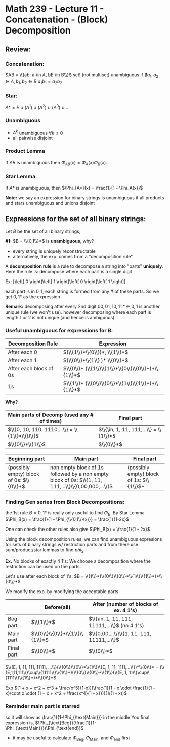# Math 239 - Lecture 11 - Concatenation - (Block) Decomposition

## Review:

### Concatenation:
$AB = \\{ab: a \in A, bE \in B\\}$ set! (not multiset) unambiguous if $\nexists {{a}_{1}},{{a}_{2}}\in A,{{b}_{1}},{{b}_{2}}\in B\text{  }{{a}_{1}}{{b}_{1}}={{a}_{2}}{{b}_{2}}$

### Star:
$A* = {E}\cup(A^1)\cup(A^2)\cup(A^3)\cup...$

### Unambiguous 
- $A^k$ unambiguous $\forall k \leq 0$
- all pairwise disjoint

### Product Lemma

If $AB$ is unambiguous then $\Phi_{AB}(x) = \Phi_{A}(x)\Phi_{B}(x)$.

### Star Lemma 

If $A*$ is unambiguous, then $\Phi_{A*}(x) = \frac{1}{1 - \Phi_A(x)}$

**Note:** we say an expression for binary strings is unambiguous if all products and stars unambiguous and unions disjoint

## Expressions for the set of all binary strings: 
Let $B$ be the set of all binary strings;

**#1:** $B = \\{0,1\\}*$ is **unambiguous**, why?

- every string is uniquely reconstructable
- alternatively, the exp. comes from a "decomposition rule"

A **decomposition rule** is a rule to decompose a string into "parts" **uniquely**.
Here the rule is: decompose where each part is a single digit

Ex: \[\left[ 0 \right]\left[ 1 \right]\left[ 0 \right]\left[ 1 \right]\]

each part is in ${0,1}$, each string is formed from any # of these parts.
So we get ${0,1}*$ as the expression

**Remark:** decomposing after every 2nd digit ${00, 01, 10, 11}* {\in, 0, 1}$ is another unique rule (we won't use).
however decomposing where each part is length $1$ or $2$ is not unique (and hence is ambiguous)

### Useful unambiguous for expressions for $B$:
|Decomposition Rule | Expression|
|-------------------|-----------|
|After each 0 | $(\\{1\\}*\\{0\\})*, \\{1\\}*$|
|After each 1 | $(\\{0\\}*\\{1\\} )* \\{0\\}*$|
|After each block of $0$s | $\\{0\\}* (\\{1\\}\\{1\\}*\\{0\\}\\{0\\}*)*\\{1\\}*$|
| $1$s | $\\{1\\}* (\\{0\\}\\{0\\}*\\{1\\}\\{1\\}*)*\\{1\\}*$|

**Why?**

|Main parts of Decomp (used any # of times) | Final part|
|--|--|
|$\\{0, 10, 110, 1110,...\\} = \\{1\\}*\\{0\\}$ | $\\{\in, 1, 11, 111,...\\} = \\{1\\}*$ |
$\\{0\\}*\\{1\\}$ | $\\{0\\}*$|

|Beginning part | Main part | Final part |
|-----|----|---|
|(possibly empty) block of $0$s: $\\{0\\}*$ | non empty block of $1$s followed by a non empty block of $0$s: $\\{1, 11, 111,...\\}\\{0,00,000,...\\}$|(possibly empty) block of $1$s: $\\{1\\}$* |


### Finding Gen series from Block Decompositions:
the 1st rule $B = {0,1}*$ is really only useful to find $\Phi_B$.
By Star Lemma $\Phi_B(x) = \frac{1}{1 - \Phi_{\\{0,1\\}(x)}} = \frac{1}{1-2x}$

One can check the other rules also give $\Phi_B(x) = \frac{1}{1 - 2x}$

Using the block decomposition rules, we can find unambiguous expresions for sets of binary strings w/ restriction parts and from there use sum/product/star lemmas to find $phi_S$

**Ex.** No blocks of exactly $4$ $1$'s:
We choose a decomposition where the restriction can be used on the parts.

Let's use after each block of $1$'s:
$B = \\{1\\}*(\\{0\\}\\{0\\}*\\{1\\}\\{1\\}*)*\\{0\\}*$


We modify the exp. by modifying the acceptable parts


|            | Before(all)    | After (number of blocks of ex. 4 1's)      |
|------------|----------------|--------------------------------------------|    
| Beg part   | $\\{1\\}*$           | $\\{\in, 1, 11, 111, 11111,...\\}$ (no 4 1's)|
| Main part  | $\\{0\\}\\{0\\}*\\{1\\}\\{1\\}*$ | $\\{0,00,...\\}\\{1, 11, 111, 11111,...\\}$    |
| Final part | $\\{0\\}*$           |  $\\{0\\}*$                                      |

$\\{E, 1, 11, 111, 11111, ...\\}(\\{0\\}\\{0\\}*\\{1\\}\\{E, 1, 11, 1111,...\\})*\\{0\\}* =
(\\{E,1,11,111\\}\cup\\{11111\\}\\{1\\}*)(\\{0\\}\\{0\\}*\\{1\\}(\\{E, 1, 11\\}\cup\\{1111\\}\\{1\\}*)*\\{0\\}*$

Exp
$(1 + x  + x^2 + x^3 + \frac{x^5}{1-x})(\frac{1}{1 - x \cdot \frac{1}{1 - x}\cdot x \cdot (1 + x + x^2 + \frac{x^4}{1 - x}}))(1/(1 - x))$

### Reminder main part is starred 

so it will show as \frac{1}{1-\Phi_{\text{Main}}} in the middle
You final expression is,
			$\Phi_{\text{Beg}}(\frac{1}{1- \Phi_{\text{Main}}})\Phi_{\text{end}}$
- it may be useful to calculate $\Phi_{\text{Beg}}$, $\Phi_{\text{Main}}$, and $\Phi_{\text{end}}$ first
